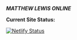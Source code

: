 ***MATTHEW LEWIS ONLINE***

**Current Site Status:**

[![Netlify Status](https://api.netlify.com/api/v1/badges/be10ecc7-82f7-445b-b2b0-a744943d4097/deploy-status)](https://app.netlify.com/sites/jovial-allen-6bd382/deploys)


